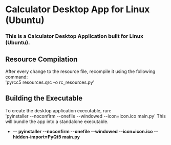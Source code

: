 # Calculator Desktop App for Linux (Ubuntu)
### This is a Calculator Desktop Application built for Linux (Ubuntu).  
## Resource Compilation  
After every change to the resource file, recompile it using the following command:  
'pyrcc5 resources.qrc -o rc_resources.py'  
## Building the Executable  
To create the desktop application executable, run:  
'pyinstaller --noconfirm --onefile --windowed --icon=icon.ico main.py'
This will bundle the app into a standalone executable.  

- -- **pyinstaller --noconfirm --onefile --windowed --icon=icon.ico --hidden-import=PyQt5 main.py**

